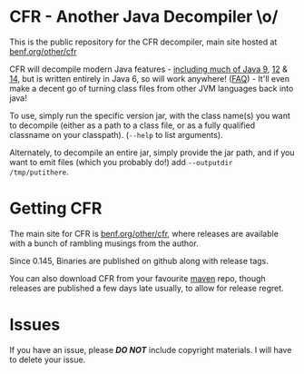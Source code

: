 # CFR - Another Java Decompiler \o/

This is the public repository for the CFR decompiler, main site hosted at <a href="https://www.benf.org/other/cfr">benf.org/other/cfr</a>

CFR will decompile modern Java features - <a href="https://www.benf.org/other/cfr/java9observations.html">including much of Java <a href="java9stringconcat.html">9</a>, <a href="https://www.benf.org/other/cfr/switch_expressions.html">12</a> &amp; <a href="https://www.benf.org/other/cfr/java14instanceof_pattern">14</a>, but is written entirely in Java 6, so will work anywhere!  (<a href="https://www.benf.org/other/cfr/faq.html">FAQ</a>) - It'll even make a decent go of turning class files from other JVM languages back into java!</p>

To use, simply run the specific version jar, with the class name(s) you want to decompile (either as a path to a class file, or as a fully qualified classname on your classpath).
(`--help` to list arguments).

Alternately, to decompile an entire jar, simply provide the jar path, and if you want to emit files (which you probably do!) add `--outputdir /tmp/putithere`.

# Getting CFR

The main site for CFR is <a href="https://www.benf.org/other/cfr">benf.org/other/cfr</a>, where releases are available with a bunch of rambling musings from the author.

Since 0.145, Binaries are published on github along with release tags.

You can also download CFR from your favourite <a href="https://mvnrepository.com/artifact/org.benf/cfr">maven</a> repo, though releases are published a few days late usually, to allow for release regret.

# Issues

If you have an issue, please **_DO NOT_** include copyright materials.  I will have to delete your issue.

